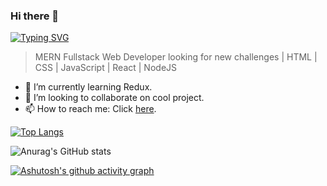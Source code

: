### Hi there 👋 
[![Typing SVG](https://readme-typing-svg.herokuapp.com/?lines=I'm+Orhan;Junior+Fullstack+Developer.&size=25)](https://git.io/typing-svg)

> MERN Fullstack Web Developer looking for new challenges | HTML | CSS | JavaScript | React | NodeJS

- 🌱 I’m currently learning Redux.
- 👯 I’m looking to collaborate on cool project.
- 📫 How to reach me: Click [here](https://www.linkedin.com/in/orhan-kadirov/).

[![Top Langs](https://github-readme-stats.vercel.app/api/top-langs/?username=OrhanKadirov&layout=compact)](https://github.com/anuraghazra/github-readme-stats)  



![Anurag's GitHub stats](https://github-readme-stats.vercel.app/api?username=OrhanKadirov&show_icons=true&theme=highcontrast)  

[![Ashutosh's github activity graph](https://activity-graph.herokuapp.com/graph?username=OrhanKadirov&bg_color=cccccc&color=19204d&line=24292e&point=24292e&area=true&hide_border=true)](https://github.com/OrhanKadirov/github-readme-activity-graph)


<!--
**OrhanKadirov/OrhanKadirov** is a ✨ _special_ ✨ repository because its `README.md` (this file) appears on your GitHub profile.

Here are some ideas to get you started:

- 🔭 I’m currently working on ...
- 🌱 I’m currently learning ...
- 👯 I’m looking to collaborate on ...
- 🤔 I’m looking for help with ...
- 💬 Ask me about ...
- 📫 How to reach me: ...
- 😄 Pronouns: ...
- ⚡ Fun fact: ...
-->
